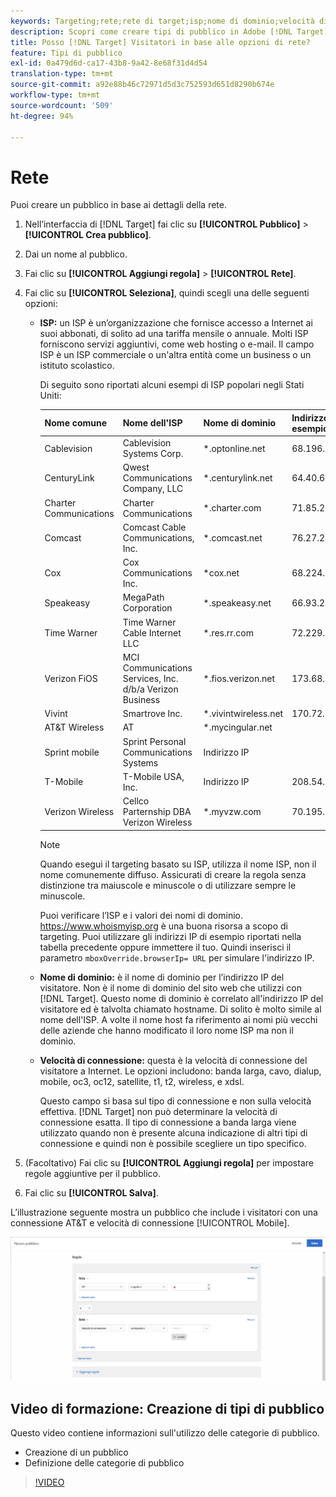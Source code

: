```yaml
---
keywords: Targeting;rete;rete di target;isp;nome di dominio;velocità di connessione;isp target;nome di dominio target;velocità di connessione target
description: Scopri come creare tipi di pubblico in Adobe [!DNL Target] in base a dettagli di rete come ISP, Domain Name e Connection Speed.
title: Posso [!DNL Target] Visitatori in base alle opzioni di rete?
feature: Tipi di pubblico
exl-id: 0a479d6d-ca17-43b8-9a42-8e68f31d4d54
translation-type: tm+mt
source-git-commit: a92e88b46c72971d5d3c752593d651d8290b674e
workflow-type: tm+mt
source-wordcount: '509'
ht-degree: 94%

---
```


# Rete

Puoi creare un pubblico in base ai dettagli della rete.

1. Nell’interfaccia di [!DNL Target] fai clic su **[!UICONTROL Pubblico]** > **[!UICONTROL Crea pubblico]**.
1. Dai un nome al pubblico.
1. Fai clic su **[!UICONTROL Aggiungi regola]** > **[!UICONTROL Rete]**.
1. Fai clic su **[!UICONTROL Seleziona]**, quindi scegli una delle seguenti opzioni:

   * **ISP:** un ISP è un’organizzazione che fornisce accesso a Internet ai suoi abbonati, di solito ad una tariffa mensile o annuale. Molti ISP forniscono servizi aggiuntivi, come web hosting o e-mail. Il campo ISP è un ISP commerciale o un&#39;altra entità come un business o un istituto scolastico.

      Di seguito sono riportati alcuni esempi di ISP popolari negli Stati Uniti:

      | Nome comune | Nome dell&#39;ISP | Nome di dominio | Indirizzo IP di esempio |
      |---|---|---|---|
      | Cablevision | Cablevision Systems Corp. | *.optonline.net | 68.196.130.239 |
      | CenturyLink | Qwest Communications Company, LLC | *.centurylink.net | 64.40.65.0 |
      | Charter Communications | Charter Communications | *.charter.com | 71.85.225.124 |
      | Comcast | Comcast Cable Communications, Inc. | *.comcast.net | 76.27.24.28 |
      | Cox | Cox Communications Inc. | *cox.net | 68.224.174.22 |
      | Speakeasy | MegaPath Corporation | *.speakeasy.net | 66.93.240.0 |
      | Time Warner | Time Warner Cable Internet LLC | *.res.rr.com | 72.229.28.185 |
      | Verizon FiOS | MCI Communications Services, Inc. d/b/a Verizon Business | *.fios.verizon.net | 173.68.112.34 |
      | Vivint | Smartrove Inc. | *.vivintwireless.net | 170.72.26.105 |
      | AT&amp;T Wireless | AT | *.mycingular.net |  |
      | Sprint mobile | Sprint Personal Communications Systems | Indirizzo IP |  |
      | T-Mobile | T-Mobile USA, Inc. | Indirizzo IP | 208.54.86.0 |
      | Verizon Wireless | Cellco Parternship DBA Verizon Wireless | *.myvzw.com | 70.195.74.199 |

      >[!NOTE]
      >
      >Quando esegui il targeting basato su ISP, utilizza il nome ISP, non il nome comunemente diffuso. Assicurati di creare la regola senza distinzione tra maiuscole e minuscole o di utilizzare sempre le minuscole.

      Puoi verificare l’ISP e i valori dei nomi di dominio. [](https://www.whoismyisp.org)https://www.whoismyisp.org è una buona risorsa a scopo di targeting. Puoi utilizzare gli indirizzi IP di esempio riportati nella tabella precedente oppure immettere il tuo. Quindi inserisci il parametro `mboxOverride.browserIp= URL` per simulare l&#39;indirizzo IP.

   * **Nome di dominio:** è il nome di dominio per l’indirizzo IP del visitatore. Non è il nome di dominio del sito web che utilizzi con [!DNL Target]. Questo nome di dominio è correlato all&#39;indirizzo IP del visitatore ed è talvolta chiamato hostname. Di solito è molto simile al nome dell&#39;ISP. A volte il nome host fa riferimento ai nomi più vecchi delle aziende che hanno modificato il loro nome ISP ma non il dominio.
   * **Velocità di connessione:** questa è la velocità di connessione del visitatore a Internet. Le opzioni includono: banda larga, cavo, dialup, mobile, oc3, oc12, satellite, t1, t2, wireless, e xdsl.

      Questo campo si basa sul tipo di connessione e non sulla velocità effettiva. [!DNL Target] non può determinare la velocità di connessione esatta. Il tipo di connessione a banda larga viene utilizzato quando non è presente alcuna indicazione di altri tipi di connessione e quindi non è possibile scegliere un tipo specifico.

1. (Facoltativo) Fai clic su **[!UICONTROL Aggiungi regola]** per impostare regole aggiuntive per il pubblico.
1. Fai clic su **[!UICONTROL Salva]**.

L’illustrazione seguente mostra un pubblico che include i visitatori con una connessione AT&amp;T e velocità di connessione [!UICONTROL Mobile].

![Targeting della rete](assets/target_network.png)

## Video di formazione: Creazione di tipi di pubblico

Questo video contiene informazioni sull&#39;utilizzo delle categorie di pubblico.

* Creazione di un pubblico
* Definizione delle categorie di pubblico

>[!VIDEO](https://video.tv.adobe.com/v/17392)
